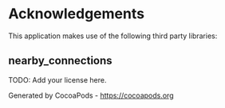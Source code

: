 # Acknowledgements
This application makes use of the following third party libraries:

## nearby_connections

TODO: Add your license here.

Generated by CocoaPods - https://cocoapods.org
